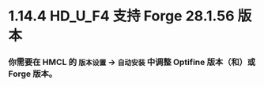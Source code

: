 # 1.14.4 HD_U_F4 支持 Forge 28.1.56 版本

### 你需要在 HMCL 的 `版本设置` -> `自动安装` 中调整 Optifine 版本（和）或 Forge 版本。

